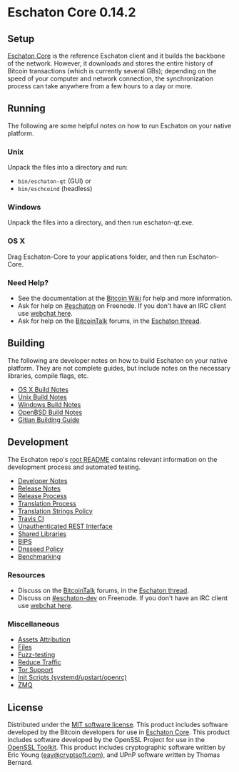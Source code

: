 Eschaton Core 0.14.2
=====================

Setup
---------------------
[Eschaton Core](http://eschaton.com/) is the reference Eschaton client and it builds the backbone of the network. However, it downloads and stores the entire history of Bitcoin transactions (which is currently several GBs); depending on the speed of your computer and network connection, the synchronization process can take anywhere from a few hours to a day or more.

Running
---------------------
The following are some helpful notes on how to run Eschaton on your native platform.

### Unix

Unpack the files into a directory and run:

- `bin/eschaton-qt` (GUI) or
- `bin/eschcoind` (headless)

### Windows

Unpack the files into a directory, and then run eschaton-qt.exe.

### OS X

Drag Eschaton-Core to your applications folder, and then run Eschaton-Core.

### Need Help?

* See the documentation at the [Bitcoin Wiki](https://en.bitcoin.it/wiki/Main_Page)
for help and more information.
* Ask for help on [#eschaton](http://webchat.freenode.net?channels=eschaton) on Freenode. If you don't have an IRC client use [webchat here](http://webchat.freenode.net?channels=eschaton).
* Ask for help on the [BitcoinTalk](https://bitcointalk.org/) forums, in the [Eschaton thread](https://bitcointalk.org/index.php?topic=361813.0).

Building
---------------------
The following are developer notes on how to build Eschaton on your native platform. They are not complete guides, but include notes on the necessary libraries, compile flags, etc.

- [OS X Build Notes](build-osx.md)
- [Unix Build Notes](build-unix.md)
- [Windows Build Notes](build-windows.md)
- [OpenBSD Build Notes](build-openbsd.md)
- [Gitian Building Guide](gitian-building.md)

Development
---------------------
The Eschaton repo's [root README](/README.md) contains relevant information on the development process and automated testing.

- [Developer Notes](developer-notes.md)
- [Release Notes](release-notes.md)
- [Release Process](release-process.md)
- [Translation Process](translation_process.md)
- [Translation Strings Policy](translation_strings_policy.md)
- [Travis CI](travis-ci.md)
- [Unauthenticated REST Interface](REST-interface.md)
- [Shared Libraries](shared-libraries.md)
- [BIPS](bips.md)
- [Dnsseed Policy](dnsseed-policy.md)
- [Benchmarking](benchmarking.md)

### Resources
* Discuss on the [BitcoinTalk](https://bitcointalk.org/) forums, in the [Eschaton thread](https://bitcointalk.org/index.php?topic=361813.0).
* Discuss on [#eschaton-dev](http://webchat.freenode.net/?channels=eschaton-dev) on Freenode. If you don't have an IRC client use [webchat here](http://webchat.freenode.net/?channels=eschaton-dev).

### Miscellaneous
- [Assets Attribution](assets-attribution.md)
- [Files](files.md)
- [Fuzz-testing](fuzzing.md)
- [Reduce Traffic](reduce-traffic.md)
- [Tor Support](tor.md)
- [Init Scripts (systemd/upstart/openrc)](init.md)
- [ZMQ](zmq.md)

License
---------------------
Distributed under the [MIT software license](/COPYING).
This product includes software developed by the Bitcoin developers for use in [Eschaton Core](https://www.bitcoin.org/). 
This product includes software developed by the OpenSSL Project for use in the [OpenSSL Toolkit](https://www.openssl.org/). This product includes
cryptographic software written by Eric Young ([eay@cryptsoft.com](mailto:eay@cryptsoft.com)), and UPnP software written by Thomas Bernard.
